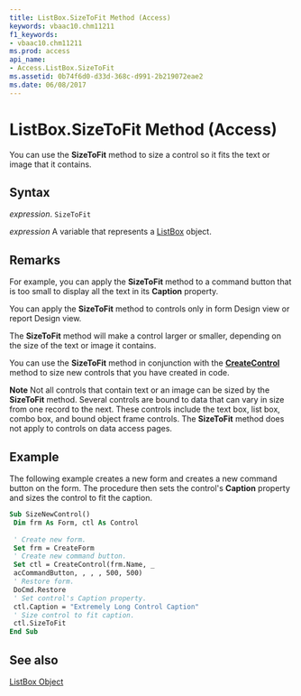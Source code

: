 ```yaml
---
title: ListBox.SizeToFit Method (Access)
keywords: vbaac10.chm11211
f1_keywords:
- vbaac10.chm11211
ms.prod: access
api_name:
- Access.ListBox.SizeToFit
ms.assetid: 0b74f6d0-d33d-368c-d991-2b219072eae2
ms.date: 06/08/2017
---
```



# ListBox.SizeToFit Method (Access)

You can use the  **SizeToFit** method to size a control so it fits the text or image that it contains.


## Syntax

 _expression_. `SizeToFit`

 _expression_ A variable that represents a [ListBox](./Access.ListBox.md) object.


## Remarks

For example, you can apply the  **SizeToFit** method to a command button that is too small to display all the text in its **Caption** property.

You can apply the  **SizeToFit** method to controls only in form Design view or report Design view.

The  **SizeToFit** method will make a control larger or smaller, depending on the size of the text or image it contains.

You can use the  **SizeToFit** method in conjunction with the **[CreateControl](Access.Application.CreateControl.md)** method to size new controls that you have created in code.




 **Note**  Not all controls that contain text or an image can be sized by the  **SizeToFit** method. Several controls are bound to data that can vary in size from one record to the next. These controls include the text box, list box, combo box, and bound object frame controls. The **SizeToFit** method does not apply to controls on data access pages.


## Example

The following example creates a new form and creates a new command button on the form. The procedure then sets the control's  **Caption** property and sizes the control to fit the caption.


```vb
Sub SizeNewControl() 
 Dim frm As Form, ctl As Control 
 
 ' Create new form. 
 Set frm = CreateForm 
 ' Create new command button. 
 Set ctl = CreateControl(frm.Name, _ 
 acCommandButton, , , , 500, 500) 
 ' Restore form. 
 DoCmd.Restore 
 ' Set control's Caption property. 
 ctl.Caption = "Extremely Long Control Caption" 
 ' Size control to fit caption. 
 ctl.SizeToFit 
End Sub
```


## See also


[ListBox Object](Access.ListBox.md)


